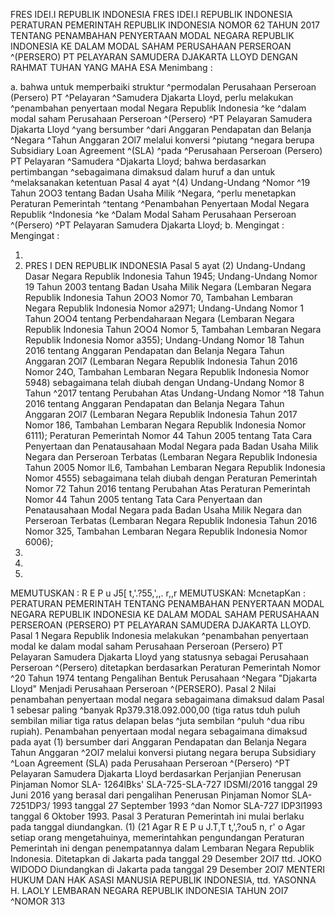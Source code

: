  FRES IDEI.I REPUBLIK INDONESIA FRES IDEI.I REPUBLIK INDONESIA PERATURAN PEMERINTAH REPUBLIK INDONESIA NOMOR 62 TAHUN 2017 TENTANG PENAMBAHAN PENYERTAAN MODAL NEGARA REPUBLIK INDONESIA KE DALAM MODAL SAHAM PERUSAHAAN PERSEROAN ^(PERSERO) PT PELAYARAN SAMUDERA DJAKARTA LLOYD
DENGAN RAHMAT TUHAN YANG MAHA ESA
Menimbang :

a. bahwa untuk memperbaiki struktur ^permodalan Perusahaan Perseroan (Persero) PT ^Pelayaran ^Samudera Djakarta Lloyd, perlu melakukan ^penambahan penyertaan modal Negara Republik Indonesia ^ke ^dalam modal saham Perusahaan Perseroan ^(Persero) ^PT Pelayaran Samudera Djakarta Lloyd ^yang bersumber ^dari Anggaran Pendapatan dan Belanja ^Negara ^Tahun Anggaran 2Ol7 melalui konversi ^piutang ^negara berupa Subsidiary Loan Agreement ^(SLA) ^pada ^Perusahaan Perseroan (Persero) PT Pelayaran ^Samudera ^Djakarta Lloyd; bahwa berdasarkan pertimbangan ^sebagaimana dimaksud dalam huruf a dan untuk ^melaksanakan ketentuan Pasal 4 ayat ^(4) Undang-Undang ^Nomor ^19 Tahun 2OO3 tentang Badan Usaha Milik ^Negara, ^perlu menetapkan Peraturan Pemerintah ^tentang ^Penambahan Penyertaan Modal Negara Republik ^Indonesia ^ke ^Dalam Modal Saham Perusahaan Perseroan ^(Persero) ^PT Pelayaran Samudera Djakarta Lloyd;
b.
Mengingat :
Mengingat :

1.
2. PRES I DEN REPUBLIK INDONESIA Pasal 5 ayat (2) Undang-Undang Dasar Negara Republik Indonesia Tahun 1945; Undang-Undang Nomor 19 Tahun 2003 tentang Badan Usaha Milik Negara (Lembaran Negara Republik Indonesia Tahun 2OO3 Nomor 70, Tambahan Lembaran Negara Republik Indonesia Nomor a2971; Undang-Undang Nomor 1 Tahun 2OO4 tentang Perbendaharaan Negara (Lembaran Negara Republik Indonesia Tahun 2OO4 Nomor 5, Tambahan Lembaran Negara Republik Indonesia Nomor a355); Undang-Undang Nomor 18 Tahun 2016 tentang Anggaran Pendapatan dan Belanja Negara Tahun Anggaran 2Ol7 (Lembaran Negara Republik Indonesia Tahun 2016 Nomor 24O, Tambahan Lembaran Negara Republik Indonesia Nomor 5948) sebagaimana telah diubah dengan Undang-Undang Nomor 8 Tahun ^2017 tentang Perubahan Atas Undang-Undang Nomor ^18 Tahun 2016 tentang Anggaran Pendapatan dan Belanja Negara Tahun Anggaran 2Ol7 (Lembaran Negara Republik Indonesia Tahun 2017 Nomor 186, Tambahan Lembaran Negara Republik Indonesia Nomor 6111); Peraturan Pemerintah Nomor 44 Tahun 2005 tentang Tata Cara Penyertaan dan Penatausahaan Modal Negara pada Badan Usaha Milik Negara dan Perseroan Terbatas (Lembaran Negara Republik Indonesia Tahun 2005 Nomor lL6, Tambahan Lembaran Negara Republik Indonesia Nomor 4555) sebagaimana telah diubah dengan Peraturan Pemerintah Nomor 72 Tahun 2016 tentang Perubahan Atas Peraturan Pemerintah Nomor 44 Tahun 2005 tentang Tata Cara Penyertaan dan Penatausahaan Modal Negara pada Badan Usaha Milik Negara dan Perseroan Terbatas (Lembaran Negara Republik Indonesia Tahun 2016 Nomor 325, Tambahan Lembaran Negara Republik Indonesia Nomor 6006);
3.
4.
5.
MEMUTUSKAN :
 R E P u J5[ t,'.?55,',,. r,,r
MEMUTUSKAN:
 McnetapKan : PERATURAN PEMERINTAH TENTANG PENAMBAHAN PENYERTAAN MODAL NEGARA REPUBLIK INDONESIA KE DALAM MODAL SAHAM PERUSAHAAN PERSEROAN (PERSERO) PT PELAYARAN SAMUDERA DJAKARTA LLOYD.
Pasal 1
Negara Republik Indonesia melakukan ^penambahan penyertaan modal ke dalam modal saham Perusahaan Perseroan (Persero) PT Pelayaran Samudera Djakarta Lloyd yang statusnya sebagai Perusahaan Perseroan ^(Persero) ditetapkan berdasarkan Peraturan Pemerintah Nomor ^20 Tahun 1974 tentang Pengalihan Bentuk Perusahaan ^Negara "Djakarta Lloyd" Menjadi Perusahaan Perseroan ^(PERSERO).
Pasal 2
Nilai penambahan penyertaan modal negara sebagaimana dimaksud dalam Pasal 1 sebesar paling ^banyak Rp379.318.092.000,00 (tiga ratus tduh puluh sembilan miliar tiga ratus delapan belas ^juta sembilan ^puluh ^dua ribu rupiah). Penambahan penyertaan modal negara sebagaimana dimaksud pada ayat (1) bersumber dari Anggaran Pendapatan dan Belanja Negara Tahun Anggaran ^2Ol7 melalui konversi piutang negara berupa Subsidiary ^Loan Agreement (SLA) pada Perusahaan Perseroan ^(Persero) ^PT Pelayaran Samudera Djakarta Lloyd berdasarkan Perjanjian Penerusan Pinjaman Nomor SLA- 1264lBks' SLA-725-SLA-727 IDSMI/2016 tanggal 29 Juni 2016 yang berasal dari pengalihan Penerusan Pinjaman Nomor SLA-7251DP3/ 1993 tanggal 27 September 1993 ^dan Nomor SLA-727 lDP3l1993 tanggal 6 Oktober 1993.
Pasal 3
Peraturan Pemerintah ini mulai berlaku pada tanggal diundangkan.
(1) (21 Agar R E P u J.T,T t,',?ou5 n, r' o
Agar setiap orang mengetahuinya, memerintahkan pengundangan Peraturan Pemerintah ini dengan penempatannya dalam Lembaran Negara Republik Indonesia. Ditetapkan di Jakarta pada tanggal 29 Desember 2Ol7 ttd. JOKO WIDODO Diundangkan di Jakarta pada tanggal 29 Desember 2Ol7 MENTERI HUKUM DAN HAK ASASI MANUSIA REPUBLIK INDONESIA, ttd. YASONNA H. LAOLY LEMBARAN NEGARA REPUBLIK INDONESIA TAHUN 2OI7 ^NOMOR 313